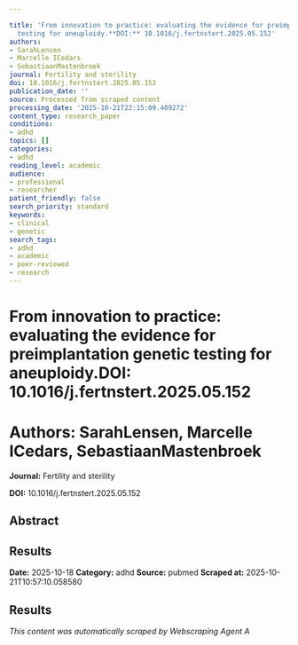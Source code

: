 ```yaml
---

title: 'From innovation to practice: evaluating the evidence for preimplantation genetic
  testing for aneuploidy.**DOI:** 10.1016/j.fertnstert.2025.05.152'
authors:
- SarahLensen
- Marcelle ICedars
- SebastiaanMastenbroek
journal: Fertility and sterility
doi: 10.1016/j.fertnstert.2025.05.152
publication_date: ''
source: Processed from scraped content
processing_date: '2025-10-21T22:15:09.409272'
content_type: research_paper
conditions:
- adhd
topics: []
categories:
- adhd
reading_level: academic
audience:
- professional
- researcher
patient_friendly: false
search_priority: standard
keywords:
- clinical
- genetic
search_tags:
- adhd
- academic
- peer-reviewed
- research
---
```




# From innovation to practice: evaluating the evidence for preimplantation genetic testing for aneuploidy.**DOI:** 10.1016/j.fertnstert.2025.05.152

# **Authors:** SarahLensen, Marcelle ICedars, SebastiaanMastenbroek

**Journal:** Fertility and sterility

**DOI:** 10.1016/j.fertnstert.2025.05.152

## Abstract

## Results

**Date:** 2025-10-18
**Category:** adhd
**Source:** pubmed
**Scraped at:** 2025-10-21T10:57:10.058580
## Results
*This content was automatically scraped by Webscraping Agent A*